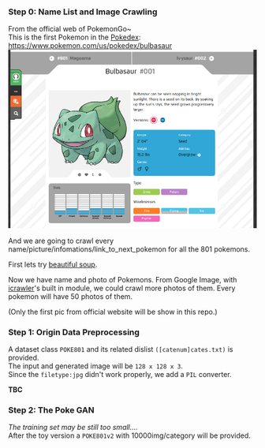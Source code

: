 ### Step 0: Name List and Image Crawling
From the official web of PokemonGo~  
This is the first Pokemon in the [Pokedex](https://www.pokemon.com/us/pokedex/):    
https://www.pokemon.com/us/pokedex/bulbasaur  
![The web outline](Bulbasaur_web.png)

And we are going to crawl every name/picture/infomations/link_to_next_pokemon for all the 801 pokemons.

First lets try [beautiful soup](https://www.crummy.com/software/BeautifulSoup/bs4/doc/index.zh.html).

Now we have name and photo of Pokemons. From Google Image, with [icrawler](https://pypi.python.org/pypi/icrawler/0.2.2)'s built in module, we could crawl more photos of them. Every pokemon will have 50 photos of them.  

(Only the first pic from official website will be show in this repo.)

### Step 1: Origin Data Preprocessing  
A dataset class `POKE801` and its related dislist `([catenum]cates.txt)` is provided.    
The input and generated image will be `128 x 128 x 3`.  
Since the `filetype:jpg` didn't work properly, we add a `PIL` converter.

**TBC**
### Step 2: The Poke GAN
*The training set may be still too small....*  
After the toy version a `POKE801v2` with 10000img/category will be provided.
